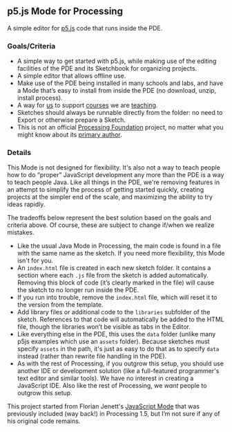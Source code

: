 ## p5.js Mode for Processing

A simple editor for [p5.js](https://p5js.org) code that runs inside the PDE.


### Goals/Criteria

* A simple way to get started with p5.js, while making use of the editing facilities of the PDE and its Sketchbook for organizing projects.
* A simple editor that allows offline use.
* Make use of the PDE being installed in many schools and labs, and have a Mode that’s easy to install from inside the PDE (no download, unzip, install process).
* A way for [us](https://fathom.info) to support [courses](https://infodesign.mit.edu) we are [teaching](https://learn.fathom.info).
* Sketches should always be runnable directly from the folder: no need to Export or otherwise prepare a Sketch.
* This is not an official [Processing Foundation](https://github.com/processing) project, no matter what you might know about its [primary author](https://github.com/benfry).


### Details

This Mode is not designed for flexibility. It's also not a way to teach people how to do “proper” JavaScript development any more than the PDE is a way to teach people Java. Like all things in the PDE, we're removing features in an attempt to simplify the process of getting started quickly, creating projects at the simpler end of the scale, and maximizing the ability to try ideas rapidly.

The tradeoffs below represent the best solution based on the goals and criteria above. Of course, these are subject to change if/when we realize mistakes.

* Like the usual Java Mode in Processing, the main code is found in a file with the same name as the sketch. If you need more flexibility, this Mode isn't for you.
* An `index.html` file is created in each new sketch folder. It contains a section where each `.js` file from the sketch is added automatically. Removing this block of code (it’s clearly marked in the file) will cause the sketch to no longer run inside the PDE.
* If you run into trouble, remove the `index.html` file, which will reset it to the version from the template.
* Add library files or additional code to the `libraries` subfolder of the sketch. References to that code will automatically be added to the HTML file, though the libraries won’t be visible as tabs in the Editor.
* Like everything else in the PDE, this uses the `data` folder (unlike many p5js examples which use an `assets` folder). Because sketches must specify `assets` in the path, it's just as easy to do that as to specify `data` instead (rather than rewrite file handling in the PDE).
* As with the rest of Processing, if you outgrow this setup, you should use another IDE or development solution (like a full-featured programmer's text editor and similar tools). We have no interest in creating a JavaScript IDE. Also like the rest of Processing, we *want* people to outgrow this setup.

This project started from Florian Jenett's [JavaScript Mode](https://github.com/fjenett/javascript-mode-processing) that was previously included (way back!) in Processing 1.5, but I’m not sure if any of his original code remains.
